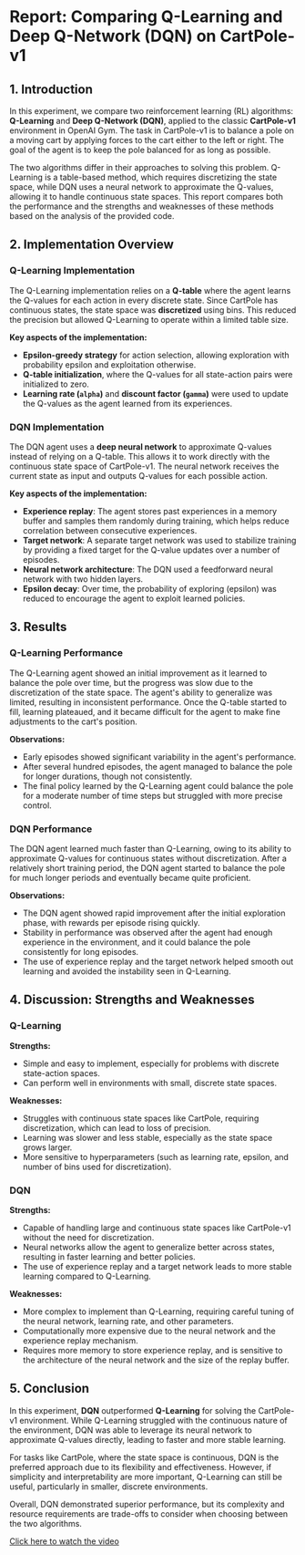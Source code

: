 # Report: Comparing Q-Learning and Deep Q-Network (DQN) on CartPole-v1

## 1. Introduction

In this experiment, we compare two reinforcement learning (RL) algorithms: **Q-Learning** and **Deep Q-Network (DQN)**, applied to the classic **CartPole-v1** environment in OpenAI Gym. The task in CartPole-v1 is to balance a pole on a moving cart by applying forces to the cart either to the left or right. The goal of the agent is to keep the pole balanced for as long as possible.

The two algorithms differ in their approaches to solving this problem. Q-Learning is a table-based method, which requires discretizing the state space, while DQN uses a neural network to approximate the Q-values, allowing it to handle continuous state spaces. This report compares both the performance and the strengths and weaknesses of these methods based on the analysis of the provided code.

## 2. Implementation Overview

### Q-Learning Implementation

The Q-Learning implementation relies on a **Q-table** where the agent learns the Q-values for each action in every discrete state. Since CartPole has continuous states, the state space was **discretized** using bins. This reduced the precision but allowed Q-Learning to operate within a limited table size.

**Key aspects of the implementation:**
- **Epsilon-greedy strategy** for action selection, allowing exploration with probability epsilon and exploitation otherwise.
- **Q-table initialization**, where the Q-values for all state-action pairs were initialized to zero.
- **Learning rate (`alpha`)** and **discount factor (`gamma`)** were used to update the Q-values as the agent learned from its experiences.

### DQN Implementation

The DQN agent uses a **deep neural network** to approximate Q-values instead of relying on a Q-table. This allows it to work directly with the continuous state space of CartPole-v1. The neural network receives the current state as input and outputs Q-values for each possible action.

**Key aspects of the implementation:**
- **Experience replay**: The agent stores past experiences in a memory buffer and samples them randomly during training, which helps reduce correlation between consecutive experiences.
- **Target network**: A separate target network was used to stabilize training by providing a fixed target for the Q-value updates over a number of episodes.
- **Neural network architecture**: The DQN used a feedforward neural network with two hidden layers.
- **Epsilon decay**: Over time, the probability of exploring (epsilon) was reduced to encourage the agent to exploit learned policies.

## 3. Results

### Q-Learning Performance

The Q-Learning agent showed an initial improvement as it learned to balance the pole over time, but the progress was slow due to the discretization of the state space. The agent's ability to generalize was limited, resulting in inconsistent performance. Once the Q-table started to fill, learning plateaued, and it became difficult for the agent to make fine adjustments to the cart's position.

**Observations:**
- Early episodes showed significant variability in the agent's performance.
- After several hundred episodes, the agent managed to balance the pole for longer durations, though not consistently.
- The final policy learned by the Q-Learning agent could balance the pole for a moderate number of time steps but struggled with more precise control.

### DQN Performance

The DQN agent learned much faster than Q-Learning, owing to its ability to approximate Q-values for continuous states without discretization. After a relatively short training period, the DQN agent started to balance the pole for much longer periods and eventually became quite proficient.

**Observations:**
- The DQN agent showed rapid improvement after the initial exploration phase, with rewards per episode rising quickly.
- Stability in performance was observed after the agent had enough experience in the environment, and it could balance the pole consistently for long episodes.
- The use of experience replay and the target network helped smooth out learning and avoided the instability seen in Q-Learning.

## 4. Discussion: Strengths and Weaknesses

### Q-Learning

**Strengths:**
- Simple and easy to implement, especially for problems with discrete state-action spaces.
- Can perform well in environments with small, discrete state spaces.
  
**Weaknesses:**
- Struggles with continuous state spaces like CartPole, requiring discretization, which can lead to loss of precision.
- Learning was slower and less stable, especially as the state space grows larger.
- More sensitive to hyperparameters (such as learning rate, epsilon, and number of bins used for discretization).

### DQN

**Strengths:**
- Capable of handling large and continuous state spaces like CartPole-v1 without the need for discretization.
- Neural networks allow the agent to generalize better across states, resulting in faster learning and better policies.
- The use of experience replay and a target network leads to more stable learning compared to Q-Learning.

**Weaknesses:**
- More complex to implement than Q-Learning, requiring careful tuning of the neural network, learning rate, and other parameters.
- Computationally more expensive due to the neural network and the experience replay mechanism.
- Requires more memory to store experience replay, and is sensitive to the architecture of the neural network and the size of the replay buffer.

## 5. Conclusion

In this experiment, **DQN** outperformed **Q-Learning** for solving the CartPole-v1 environment. While Q-Learning struggled with the continuous nature of the environment, DQN was able to leverage its neural network to approximate Q-values directly, leading to faster and more stable learning.

For tasks like CartPole, where the state space is continuous, DQN is the preferred approach due to its flexibility and effectiveness. However, if simplicity and interpretability are more important, Q-Learning can still be useful, particularly in smaller, discrete environments.

Overall, DQN demonstrated superior performance, but its complexity and resource requirements are trade-offs to consider when choosing between the two algorithms.



[Click here to watch the video](q_learning.mp4)